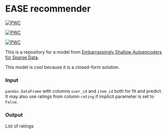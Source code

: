 # EASE recommender

[![PWC](https://img.shields.io/endpoint.svg?url=https://paperswithcode.com/badge/190503375/collaborative-filtering-on-million-song)](https://paperswithcode.com/sota/collaborative-filtering-on-million-song?p=190503375)

[![PWC](https://img.shields.io/endpoint.svg?url=https://paperswithcode.com/badge/190503375/collaborative-filtering-on-netflix)](https://paperswithcode.com/sota/collaborative-filtering-on-netflix?p=190503375)

[![PWC](https://img.shields.io/endpoint.svg?url=https://paperswithcode.com/badge/190503375/collaborative-filtering-on-movielens-20m)](https://paperswithcode.com/sota/collaborative-filtering-on-movielens-20m?p=190503375)

This is a repository for a model from 
[Embarrassingly Shallow Autoencoders for Sparse Data](https://arxiv.org/abs/1905.03375).

This model is cool because it is a closed-form solution.

### Input
`pandas.DataFrame` with columns `user_id` and `item_id` both for fit and predict.
It may also use ratings from column `rating` if implicit parameter is set to `False`.

### Output
List of ratings